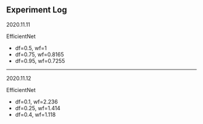 Experiment Log
---
2020.11.11

EfficientNet

- df=0.5, wf=1
- df=0.75, wf=0.8165
- df=0.95, wf=0.7255


--- 
2020.11.12

EfficientNet

- df=0.1, wf=2.236
- df=0.25, wf=1.414
- df=0.4, wf=1.118